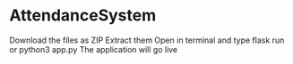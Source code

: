 # AttendanceSystem
Download the files as ZIP
Extract them
Open in terminal and type flask run or python3 app.py
The application will go live
